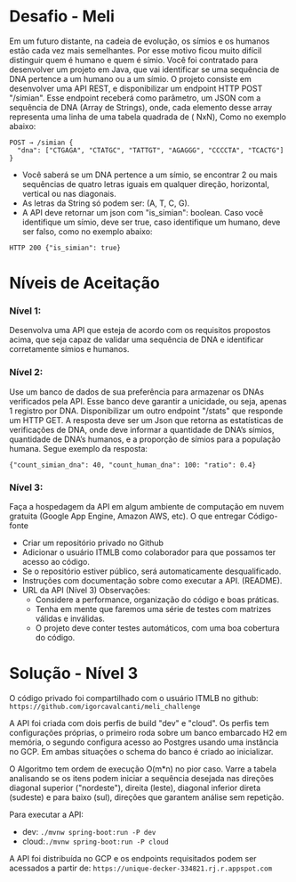 # Desafio - Meli

Em um futuro distante, na cadeia de evolução, os símios e os humanos estão cada vez mais semelhantes. Por esse motivo
ficou muito difícil distinguir quem é humano e quem é símio. Você foi contratado para desenvolver um projeto em Java,
que vai identificar se uma sequência de DNA pertence a um humano ou a um símio. O projeto consiste em desenvolver uma
API REST, e disponibilizar um endpoint HTTP POST "/simian". Esse endpoint receberá como parâmetro, um JSON com a
sequência de DNA (Array de Strings), onde, cada elemento desse array representa uma linha de uma tabela quadrada de (
NxN), Como no exemplo abaixo:

```
POST → /simian {
  "dna": ["CTGAGA", "CTATGC", "TATTGT", "AGAGGG", "CCCCTA", "TCACTG"]
}
```
* Você saberá se um DNA pertence a um símio, se encontrar 2 ou mais sequências de quatro letras iguais em qualquer
direção, horizontal, vertical ou nas diagonais.
* As letras da String só podem ser: (A, T, C, G).
* A API deve retornar um json com "is_simian": boolean. Caso você identifique um símio, deve ser true, caso identifique um
humano, deve ser falso, como no exemplo abaixo:

```HTTP 200 {"is_simian": true}```

# Níveis de Aceitação

### Nível 1:
Desenvolva uma API que esteja de acordo com os requisitos propostos acima, que seja capaz de validar uma sequência de
DNA e identificar corretamente símios e humanos.

### Nível 2:
Use um banco de dados de sua preferência para armazenar os DNAs verificados pela API. Esse banco deve garantir a
unicidade, ou seja, apenas 1 registro por DNA. Disponibilizar um outro endpoint "/stats" que responde um HTTP GET. A
resposta deve ser um Json que retorna as estatísticas de verificações de DNA, onde deve informar a quantidade de DNA’s
símios, quantidade de DNA’s humanos, e a proporção de símios para a população humana. Segue exemplo da resposta:
```
{"count_simian_dna": 40, "count_human_dna": 100: "ratio": 0.4}
```
### Nível 3:
Faça a hospedagem da API em algum ambiente de computação em nuvem gratuita (Google App Engine, Amazon AWS, etc). O que
entregar Código-fonte 
* Criar um repositório privado no Github
* Adicionar o usuário ITMLB como colaborador para que
possamos ter acesso ao código. 
* Se o repositório estiver público, será automaticamente desqualificado. 
* Instruções com documentação sobre como executar a API. (README). 
* URL da API (Nível 3)  Observações:
  * Considere a performance, organização do código e boas práticas. 
  * Tenha em mente que faremos uma série de testes com
  matrizes válidas e inválidas. 
  * O projeto deve conter testes automáticos, com uma boa cobertura do código.


# Solução - Nível 3

O código privado foi compartilhado com o usuário ITMLB no github:
```https://github.com/igorcavalcanti/meli_challenge```

A API foi criada com dois perfis de build "dev" e "cloud". Os perfis tem configurações próprias, o primeiro roda sobre
um banco embarcado H2 em memória, o segundo configura acesso ao Postgres usando uma instância no GCP. Em ambas situações
o schema do banco é criado ao inicializar.

O Algoritmo tem ordem de execução O(m*n) no pior caso. Varre a tabela analisando se os itens
podem iniciar a sequência desejada nas direções diagonal superior ("nordeste"), direita (leste), 
diagonal inferior direta (sudeste) e para baixo (sul), direções que garantem análise sem repetição.

Para executar a API:
* dev: ```./mvnw spring-boot:run -P dev```
* cloud:```./mvnw spring-boot:run -P cloud```

A API foi distribuída no GCP e os endpoints requisitados podem ser acessados a partir de:
```https://unique-decker-334821.rj.r.appspot.com```
